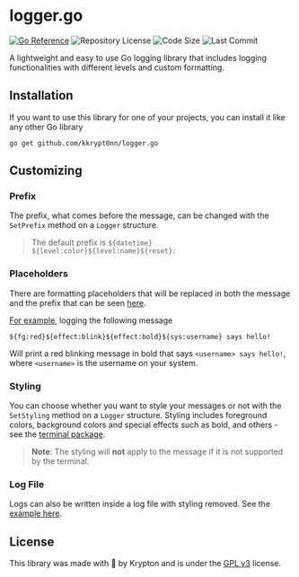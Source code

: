 # logger.go

[![Go Reference](https://pkg.go.dev/badge/github.com/kkrypt0nn/logger.go.svg)](https://pkg.go.dev/github.com/kkrypt0nn/logger.go) ![Repository License](https://img.shields.io/github/license/kkrypt0nn/logger.go?style=flat-square) ![Code Size](https://img.shields.io/github/languages/code-size/kkrypt0nn/logger.go?style=flat-square) ![Last Commit](https://img.shields.io/github/last-commit/kkrypt0nn/logger.go?style=flat-square)

A lightweight and easy to use Go logging library that includes logging functionalities with different levels and custom formatting.

## Installation
If you want to use this library for one of your projects, you can install it like any other Go library

```shell
go get github.com/kkrypt0nn/logger.go
```

## Customizing

### Prefix
The prefix, what comes before the message, can be changed with the `SetPrefix` method on a `Logger` structure.

> The default prefix is `${datetime} ${level:color}${level:name}${reset}: `

### Placeholders
There are formatting placeholders that will be replaced in both the message and the prefix that can be seen [here](PLACEHOLDERS.md).

[For example](examples), logging the following message
```
${fg:red}${effect:blink}${effect:bold}${sys:username} says hello!
```
Will print a red blinking message in bold that says `<username> says hello!`, where `<username>` is the username on your system.

### Styling
You can choose whether you want to style your messages or not with the `SetStyling` method on a `Logger` structure. Styling includes foreground colors, background colors and special effects such as bold, and others - see the [terminal package](terminal).

> **Note**: The styling will **not** apply to the message if it is not supported by the terminal.

### Log File
Logs can also be written inside a log file with styling removed. See the [example here](examples/file/main.go).

## License
This library was made with 💜 by Krypton and is under the [GPL v3](LICENSE.md) license.